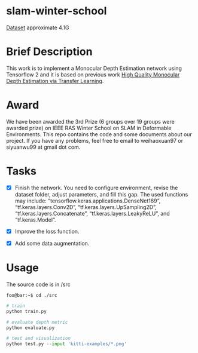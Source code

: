 # slam-winter-school


[Dataset](https://studentutsedu-my.sharepoint.com/personal/12514586_student_uts_edu_au/_layouts/15/onedrive.aspx?id=%2Fpersonal%2F12514586%5Fstudent%5Futs%5Fedu%5Fau%2FDocuments%2Fnyu%5Fdata%2Ezip&parent=%2Fpersonal%2F12514586%5Fstudent%5Futs%5Fedu%5Fau%2FDocuments&originalPath=aHR0cHM6Ly9zdHVkZW50dXRzZWR1LW15LnNoYXJlcG9pbnQuY29tLzp1Oi9nL3BlcnNvbmFsLzEyNTE0NTg2X3N0dWRlbnRfdXRzX2VkdV9hdS9FVTJKNDE1MmVEcE1yN0hYTnZwdmZTSUI5OWpuWWxEUzd3bC13emZFbDNDQjZRP3J0aW1lPWlWeTZ3dWxCMlVn)
approximate 4.1G

# Brief Description
This work is to implement a Monocular Depth Estimation network using Tensorflow 2 and it is based on previous work [High Quality Monocular Depth Estimation via Transfer Learning](https://arxiv.org/abs/1812.11941).


# Award
We have been awarded the 3rd Prize (6 groups over 19 groups were awarded prize) on IEEE RAS Winter School on SLAM in Deformable Environments. This repo contains the code and some documents about our project. If you have any problems, feel free to email to weihaoxuan97 or siyuanwu99 at gmail dot com.

# Tasks

- [x] Finish the network. You need to configure environment, revise the dataset folder, adjust parameters, and fill this gap. The used functions may include: “tensorflow.keras.applications.DenseNet169”, “tf.keras.layers.Conv2D”, “tf.keras.layers.UpSampling2D”, “tf.keras.layers.Concatenate”, “tf.keras.layers.LeakyReLU”, and “tf.keras.Model”.
- [x] Improve the loss function.
- [x] Add some data augmentation.



# Usage 
The source code is in /src
```console
foo@bar:~$ cd ./src
```

```python
# train
python train.py
```

```python
# evaluate depth metric
python evaluate.py
```

```python
# test and visualization
python test.py --input 'kitti-examples/*.png'
```
